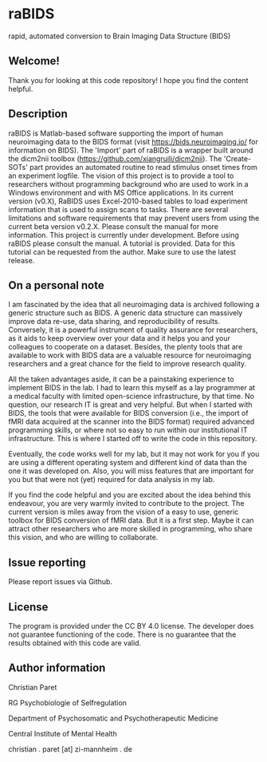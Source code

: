 # raBIDS
rapid, automated conversion to Brain Imaging Data Structure (BIDS) 

## Welcome!
Thank you for looking at this code repository! I hope you find the content helpful.

## Description
raBIDS is Matlab-based software supporting the import of human neuroimaging data to the BIDS format (visit https://bids.neuroimaging.io/ for information on BIDS). The 'Import' part of raBIDS is a wrapper built around the dicm2nii toolbox (https://github.com/xiangruili/dicm2nii). The 'Create-SOTs' part provides an automated routine to read stimulus onset times from an experiment logfile. The vision of this project is to provide a tool to researchers without programming background who are used to work in a Windows environment and with MS Office applications. In its current version (v0.X), RaBIDS uses Excel-2010-based tables to load experiment information that is used to assign scans to tasks.
There are several limitations and software requirements that may prevent users from using the current beta version v0.2.X. Please consult the manual for more information.
This project is currently under development. Before using raBIDS please consult the manual. A tutorial is provided. Data for this tutorial can be requested from the author.
Make sure to use the latest release.

## On a personal note
I am fascinated by the idea that all neuroimaging data is archived following a generic structure such as BIDS. A generic data structure can massively improve data re-use, data sharing, and reproducibility of results. Conversely, it is a powerful instrument of quality assurance for researchers, as it aids to keep overview over your data and it helps you and your colleagues to cooperate on a dataset. Besides, the plenty tools that are available to work with BIDS data are a valuable resource for neuroimaging researchers and a great chance for the field to improve research quality.

All the taken advantages aside, it can be a painstaking experience to implement BIDS in the lab. I had to learn this myself as a lay programmer at a medical faculty with limited open-science infrastructure, by that time. No question, our research IT is great and very helpful. But when I started with BIDS, the tools that were available for BIDS conversion (i.e., the import of fMRI data acquired at the scanner into the BIDS format) required advanced programming skills, or where not so easy to run within our institutional IT infrastructure. This is where I started off to write the code in this repository.

Eventually, the code works well for my lab, but it may not work for you if you are using a different operating system and different kind of data than the one it was developed on. Also, you will miss features that are important for you but that were not (yet) required for data analysis in my lab.

If you find the code helpful and you are excited about the idea behind this endeavour, you are very warmly invited to contribute to the project. The current version is miles away from the vision of a easy to use, generic toolbox for BIDS conversion of fMRI data. But it is a first step. Maybe it can attract other researchers who are more skilled in programming, who share this vision, and who are willing to collaborate.

## Issue reporting
Please report issues via Github.

## License
The program is provided under the CC BY 4.0 license. The developer does not guarantee functioning of the code. There is no guarantee that the results obtained with this code are valid.

## Author information
Christian Paret

RG Psychobiologie of Selfregulation

Department of Psychosomatic and Psychotherapeutic Medicine

Central Institute of Mental Health

christian . paret [at] zi-mannheim . de

